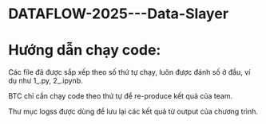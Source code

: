 # DATAFLOW-2025---Data-Slayer

# Hướng dẫn chạy code:
Các file đã được sắp xếp theo số thứ tự chạy, luôn được đánh số ở đầu, ví dụ như 1_<abc>.py, 2_<abc>.ipynb.

BTC chỉ cần chạy code theo thứ tự để re-produce kết quả của team.

Thư mục logss được dùng để lưu lại các kết quả từ output của chương trình.
